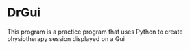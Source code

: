 # DrGui
This program is a practice program that uses Python to create physiotherapy session displayed on a Gui
